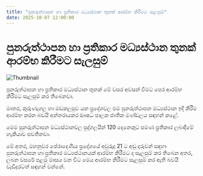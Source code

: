 ```yaml
---
title: "පුනරුත්ථාපන හා ප්‍රතිකාර මධ්‍යස්ථාන තුනක් ආරම්භ කිරීමට සැලසුම්"
date: 2025-10-07 12:00:00
---
```


# පුනරුත්ථාපන හා ප්‍රතිකාර මධ්‍යස්ථාන තුනක් ආරම්භ කිරීමට සැලසුම්

![Thumbnail](https://helakuru.sgp1.cdn.digitaloceanspaces.com/esana/images/lib/kandakadu-prison-archived.jpg)

පුනරුත්ථාපන හා ප්‍රතිකාර මධ්‍යස්ථාන තුනක් මේ වසර අවසන් වීමට පෙර ආරම්භ කිරීමට සැලසුම් කර තිබෙනවා.

මාතර, කුරුණෑගල හා මඩකලපුව යන ප්‍රදේශවල එම පුනරුත්ථාපන මධ්‍යස්ථාන ඉදි කිරීම ආරම්භ කරන බවයි අන්තරායකර ඖෂධ පාලක ජාතික මණ්ඩලය සඳහන් කළේ.

මෙම පුනරුත්ථාපන මධ්‍යස්ථානවල පුද්ගලයින් 120 දෙනෙකුට පමණ ප්‍රතිකාර ලබාදීමේ හැකියාව පවතිනවා.

මේ අතර, මහනුවර පේරාදෙණිය ප්‍රදේශයේ අවුරුදු 21 ට අඩු දරුවන් සඳහා පුනරුත්ථාපන හා ප්‍රතිකාර මධ්‍යස්ථානයක් ආරම්භ කිරීමට ද සැලසුම් කර තිබෙන අතර, ලබන වසරේ පළමු මාසය වන විට මෙය ආරම්භ කිරීමට සැලසුම් කර ඇති බවයි වැඩිදුරටත් සඳහන් වන්නේ.

